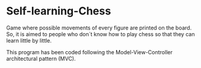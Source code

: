# Self-learning-Chess
Game where possible movements of every figure are printed on the board. So, it is aimed to people who don´t know how to play chess so that they can learn little by little.

This program has been coded following the Model-View-Controller architectural pattern (MVC).
